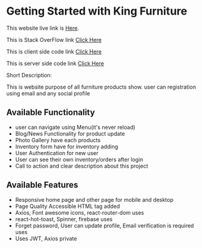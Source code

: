 # Getting Started with King Furniture

This website live link is [Here](https://king-furniture.web.app/).

This is Stack OverFlow link [Click Here](https://stackoverflow.com/questions/72152593/how-to-pass-onclick-function-in-sibling-components-using-functional-components/72152679#72152679)

This is client side code link [Click Here](https://github.com/ProgrammingHeroWC4/warehouse-management-client-side-raselmahmud22)

This is server side code link [Click Here](https://github.com/ProgrammingHeroWC4/warehouse-management-server-side-raselmahmud22)


Short Description:

This is website purpose of all furniture products show. user can registration using email and any social profile 


## Available Functionality

* user can navigate using Menu(it's  never reload) 
* Blog/News Functionality for product update
* Photo Gallery have each products
* Inventory form have for inventory adding
* User Authentication for new user
* User can see their own inventory/orders after login
* Call to action and clear description about this project

## Available Features

* Responsive home page and other page for mobile and desktop
* Page Quality Accessible HTML tag added
* Axios, Font awesome icons, react-router-dom uses
* react-hot-toast, Spinner, firebase uses
* Forget password, User can update profile, Email verification is required uses
* Uses JWT, Axios private 